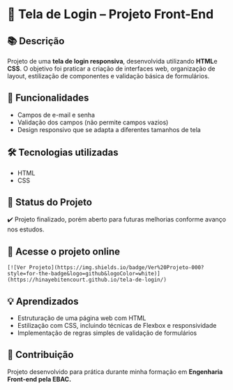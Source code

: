 # 🔐 Tela de Login – Projeto Front-End  

## 📚 Descrição  
Projeto de uma **tela de login responsiva**, desenvolvida utilizando **HTML**e **CSS**. O objetivo foi praticar a criação de interfaces web, organização de layout, estilização de componentes e validação básica de formulários.  

## 🚀 Funcionalidades  
- Campos de e-mail e senha  
- Validação dos campos (não permite campos vazios)  
- Design responsivo que se adapta a diferentes tamanhos de tela  

## 🛠️ Tecnologias utilizadas  
- HTML  
- CSS  

## 📄 Status do Projeto  
✔️ Projeto finalizado, porém aberto para futuras melhorias conforme avanço nos estudos.  

## 🔗 Acesse o projeto online  
    [![Ver Projeto](https://img.shields.io/badge/Ver%20Projeto-000?style=for-the-badge&logo=github&logoColor=white)](https://hinayebitencourt.github.io/tela-de-login/)  

## 💡 Aprendizados  
- Estruturação de uma página web com HTML  
- Estilização com CSS, incluindo técnicas de Flexbox e responsividade   
- Implementação de regras simples de validação de formulários  

## 🤝 Contribuição  
Projeto desenvolvido para prática durante minha formação em **Engenharia Front-end pela EBAC.**  
